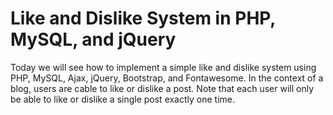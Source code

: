 # Like and Dislike System in PHP, MySQL, and jQuery

Today we will see how to implement a simple like and dislike system using PHP, MySQL, Ajax, jQuery, Bootstrap, and 
Fontawesome. In the context of a blog, users are cable to like or dislike a post. Note that each user will only be able to like or dislike a single post exactly one time.
